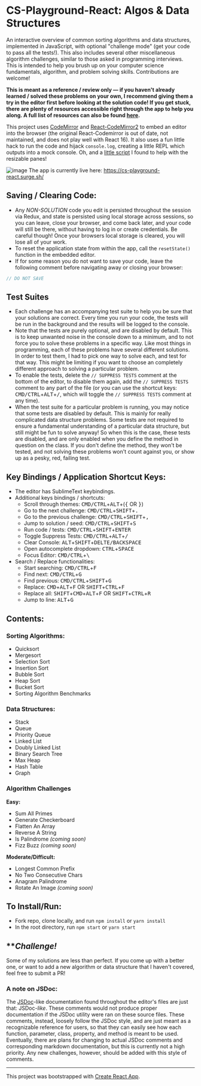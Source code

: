 # CS-Playground-React: Algos & Data Structures

An interactive overview of common sorting algorithms and data structures, implemented in JavaScript, with optional "challenge mode" (get your code to pass all the tests!). This also includes several other miscellaneous algorithm challenges, similar to those asked in programming interviews. This is intended to help you brush up on your computer science fundamentals, algorithm, and problem solving skills. Contributions are welcome!

__This is meant as a reference / review only &mdash; if you haven't already learned / solved these problems on your own, I recommend giving them a try in the editor first before looking at the solution code! If you get stuck, there are plenty of resources accessible right through the app to help you along. A full list of resources can also be found [here](https://github.com/no-stack-dub-sack/cs-playground-react/blob/master/RESOURCES.md).__

This project uses [CodeMirror](https://codemirror.net/) and [React-CodeMirror2](https://github.com/scniro/react-codemirror2/) to embed an editor into the browser (the original React-Codemirror is out of date, not maintained, and does not play well with React 16). It also uses a fun little hack to run the code and hijack `console.log`, creating a little REPL which outputs into a mock console. Oh, and a [little script](https://github.com/lingtalfi/simpledrag) I found to help with the resizable panes!

![image](https://user-images.githubusercontent.com/18563015/35986973-89bb7ec8-0cc8-11e8-8fe1-55f00cc50fb1.png)
The app is currently live here: https://cs-playground-react.surge.sh/

## Saving / Clearing Code:
- Any _NON-SOLUTION_ code you edit is persisted throughout the session via Redux, and state is persisted using local storage across sessions, so you can leave, close your browser, and come back later, and your code will still be there, without having to log in or create credentials. Be careful though! Once your browsers local storage is cleared, you will lose all of your work.
- To reset the application state from within the app, call the `resetState()` function in the embedded editor.
- If for some reason you do not want to save your code, leave the following comment before navigating away or closing your browser:
```js
// DO NOT SAVE
```

## Test Suites
- Each challenge has an accompanying test suite to help you be sure that your solutions are correct. Every time you run your code, the tests will be run in the background and the results will be logged to the console.
- Note that the tests are purely optional, and are disabled by default. This is to keep unwanted noise in the console down to a minimum, and to not force you to solve these problems in a specific way. Like most things in programming, each of these problems have several different solutions. In order to test them, I had to pick one way to solve each, and test for that way. This might be limiting if you want to choose an completely different approach to solving a particular problem.
- To enable the tests, delete the `// SUPPRESS TESTS` comment at the bottom of the editor, to disable them again, add the `// SUPPRESS TESTS` comment to any part of the file (or you can use the shortcut keys: <kbd>CMD/CTRL</kbd>+<kbd>ALT</kbd>+<kbd>/</kbd>, which will toggle the `// SUPPRESS TESTS` comment at any time).
- When the test suite for a particular problem is running, you may notice that some tests are disabled by default. This is mainly for really complicated data structure problems. Some tests are not required to ensure a fundamental understanding of a particular data structure, but still might be fun to solve anyway! So when this is the case, these tests are disabled, and are only enabled when you define the method in question on the class. If you don't define the method, they won't be tested, and not solving these problems won't count against you, or show up as a pesky, red, failing test.

## Key Bindings / Application Shortcut Keys:
- The editor has SublimeText keybindings.
- Additional keys bindings / shortcuts:
  - Scroll through themes: <kbd>CMD/CTRL</kbd>+<kbd>ALT</kbd>+(<kbd>{</kbd> OR <kbd>}</kbd>)
  - Go to the next challenge: <kbd>CMD/CTRL</kbd>+<kbd>SHIFT</kbd>+<kbd>.</kbd>
  - Go to the previous challenge: <kbd>CMD/CTRL</kbd>+<kbd>SHIFT</kbd>+<kbd>,</kbd>
  - Jump to solution / seed: <kbd>CMD/CTRL</kbd>+<kbd>SHIFT</kbd>+<kbd>S</kbd>
  - Run code / tests: <kbd>CMD/CTRL</kbd>+<kbd>SHIFT</kbd>+<kbd>ENTER</kbd>
  - Toggle Suppress Tests: <kbd>CMD/CTRL</kbd>+<kbd>ALT</kbd>+<kbd>/</kbd>
  - Clear Console: <kbd>ALT</kbd>+<kbd>SHIFT</kbd>+<kbd>DELTE/BACKSPACE</kbd>
  - Open autocomplete dropdown: <kbd>CTRL</kbd>+<kbd>SPACE</kbd>
  - Focus Editor: <kbd>CMD/CTRL</kbd>+<kbd>\\</kbd>
- Search / Replace functionalities:
  - Start searching: <kbd>CMD/CTRL</kbd>+<kbd>F</kbd>
  - Find next: <kbd>CMD/CTRL</kbd>+<kbd>G</kbd>
  - Find previous: <kbd>CMD/CTRL</kbd>+<kbd>SHIFT</kbd>+<kbd>G</kbd>
  - Replace: <kbd>CMD</kbd>+<kbd>ALT</kbd>+<kbd>F</kbd> OR <kbd>SHIFT</kbd>+<kbd>CTRL</kbd>+<kbd>F</kbd>
  - Replace all: <kbd>SHIFT</kbd>+<kbd>CMD</kbd>+<kbd>ALT</kbd>+<kbd>F</kbd> OR <kbd>SHIFT</kbd>+<kbd>CTRL</kbd>+<kbd>R</kbd>
  - Jump to line: <kbd>ALT</kbd>+<kbd>G</kbd>

## Contents:
### Sorting Algorithms:
- Quicksort
- Mergesort
- Selection Sort
- Insertion Sort
- Bubble Sort
- Heap Sort
- Bucket Sort
- Sorting Algorithm Benchmarks

### Data Structures:
- Stack
- Queue
- Priority Queue
- Linked List
- Doubly Linked List
- Binary Search Tree
- Max Heap
- Hash Table
- Graph

### Algorithm Challenges
**Easy:**
- Sum All Primes
- Generate Checkerboard
- Flatten An Array
- Reverse A String
- Is Palindrome _(coming soon)_
- Fizz Buzz _(coming soon)_

**Moderate/Difficult:**
- Longest Common Prefix
- No Two Consecutive Chars
- Anagram Palindrome
- Rotate An Image _(coming soon)_

## To Install/Run:
- Fork repo, clone locally, and run `npm install` or `yarn install`
- In the root directory, run `npm start` or `yarn start`

## \*\*_Challenge!_
Some of my solutions are less than perfect. If you come up with a better one, or want to add a new algorithm or data structure that I haven't covered, feel free to submit a PR!

### A note on JSDoc:
The [JSDoc](https://github.com/jsdoc3/jsdoc)-like documentation found throughout the editor's files are just that: JSDoc-_like_. These comments would not produce proper documentation if the JSDoc utility were ran on these source files. These comments, instead, loosely follow the JSDoc style, and are just meant as a recognizable reference for users, so that they can easily see how each function, parameter, class, property, and method is meant to be used. Eventually, there are plans for changing to actual JSDoc comments and corresponding markdown documentation, but this is currently not a high priority. Any new challenges, however, should be added with this style of comments.

***

This project was bootstrapped with [Create React App](https://github.com/facebookincubator/create-react-app).

<kbd><kbd><kbd><kbd><kbd><kbd><kbd><kbd><kbd><kbd><kbd><kbd><kbd><kbd><kbd><kbd><kbd><kbd><kbd><kbd><kbd><kbd><kbd><kbd><kbd><kbd><kbd><kbd><kbd><kbd><kbd><kbd><kbd><kbd>
